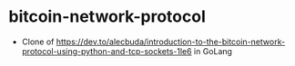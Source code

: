 # bitcoin-network-protocol

- Clone of https://dev.to/alecbuda/introduction-to-the-bitcoin-network-protocol-using-python-and-tcp-sockets-1le6 in GoLang
